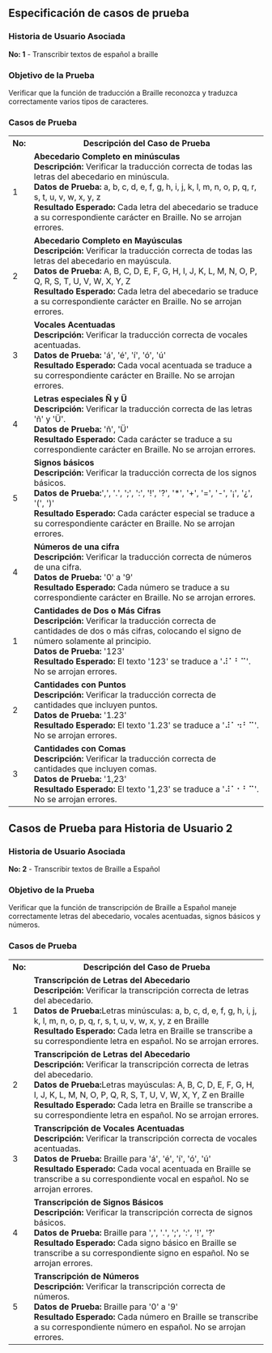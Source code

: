 <!-- Historia 1 -->

<h2>Especificación de casos de prueba</h2>

<h3>Historia de Usuario Asociada</h3>
<p><b>No: 1</b> - Transcribir textos de español a braille</p>

<h3>Objetivo de la Prueba</h3>
<p>Verificar que la función de traducción a Braille reconozca y traduzca correctamente varios tipos de caracteres.</p>

<h3>Casos de Prueba</h3>

<table>
  <tr>
    <th>No:</th>
    <th>Descripción del Caso de Prueba</th>
  </tr>
  <tr>
    <td>1</td>
    <td>
      <b>Abecedario Completo en minúsculas</b><br>
      <b>Descripción:</b> Verificar la traducción correcta de todas las letras del abecedario en minúscula.<br>
      <b>Datos de Prueba:</b> a, b, c, d, e, f, g, h, i, j, k, l, m, n, o, p, q, r, s, t, u, v, w, x, y, z<br>
      <b>Resultado Esperado:</b> Cada letra del abecedario se traduce a su correspondiente carácter en Braille. No se arrojan errores.
    </td>
  </tr>
  <tr>
    <td>2</td>
    <td>
      <b>Abecedario Completo en Mayúsculas</b><br>
      <b>Descripción:</b> Verificar la traducción correcta de todas las letras del abecedario en mayúscula.<br>
      <b>Datos de Prueba:</b> A, B, C, D, E, F, G, H, I, J, K, L, M, N, O, P, Q, R, S, T, U, V, W, X, Y, Z<br>
      <b>Resultado Esperado:</b> Cada letra del abecedario se traduce a su correspondiente carácter en Braille. No se arrojan errores.
    </td>
  </tr>
  <tr>
    <td>3</td>
    <td>
      <b>Vocales Acentuadas</b><br>
      <b>Descripción:</b> Verificar la traducción correcta de vocales acentuadas.<br>
      <b>Datos de Prueba:</b> 'á', 'é', 'í', 'ó', 'ú'<br>
      <b>Resultado Esperado:</b> Cada vocal acentuada se traduce a su correspondiente carácter en Braille. No se arrojan errores.
    </td>
  </tr>
  <tr>
    <td>4</td>
    <td>
      <b>Letras especiales Ñ y Ü</b><br>
      <b>Descripción:</b> Verificar la traducción correcta de las letras 'ñ' y 'Ü'.<br>
      <b>Datos de Prueba:</b> 'ñ', 'Ü'<br>
      <b>Resultado Esperado:</b> Cada carácter se traduce a su correspondiente carácter en Braille. No se arrojan errores.
    </td>
  </tr>
  <tr>
    <td>5</td>
    <td>
      <b>Signos básicos</b><br>
      <b>Descripción:</b> Verificar la traducción correcta de los signos básicos.<br>
      <b>Datos de Prueba:</b>',', '.', ';', ':', '!', '?', '*', '+', '=', '-', '¡', '¿', '(', ')' <br>
      <b>Resultado Esperado:</b> Cada carácter especial se traduce a su correspondiente carácter en Braille. No se arrojan errores.
    </td>
  </tr>
  <tr>
    <td>4</td>
    <td>
      <b>Números de una cifra</b><br>
      <b>Descripción:</b> Verificar la traducción correcta de números de una cifra.<br>
      <b>Datos de Prueba:</b> '0' a '9'<br>
      <b>Resultado Esperado:</b> Cada número se traduce a su correspondiente carácter en Braille. No se arrojan errores.
    </td>
  </tr>
   <tr>
    <td>1</td>
    <td>
      <b>Cantidades de Dos o Más Cifras</b><br>
      <b>Descripción:</b> Verificar la traducción correcta de cantidades de dos o más cifras, colocando el signo de número solamente al principio.<br>
      <b>Datos de Prueba:</b> '123'<br>
      <b>Resultado Esperado:</b> El texto '123' se traduce a '⠼⠁⠃⠉'. No se arrojan errores.
    </td>
  </tr>
  <tr>
    <td>2</td>
    <td>
      <b>Cantidades con Puntos</b><br>
      <b>Descripción:</b> Verificar la traducción correcta de cantidades que incluyen puntos.<br>
      <b>Datos de Prueba:</b> '1.23'<br>
      <b>Resultado Esperado:</b> El texto '1.23' se traduce a '⠼⠁⠲⠃⠉'. No se arrojan errores.
    </td>
  </tr>
  <tr>
    <td>3</td>
    <td>
      <b>Cantidades con Comas</b><br>
      <b>Descripción:</b> Verificar la traducción correcta de cantidades que incluyen comas.<br>
      <b>Datos de Prueba:</b> '1,23'<br>
      <b>Resultado Esperado:</b> El texto '1,23' se traduce a '⠼⠁⠂⠃⠉'. No se arrojan errores.
    </td>
  </tr>
  
</table>

<h2>Casos de Prueba para Historia de Usuario 2</h2>

<h3>Historia de Usuario Asociada</h3>
<p><b>No: 2</b> - Transcribir textos de Braille a Español</p>

<h3>Objetivo de la Prueba</h3>
<p>Verificar que la función de transcripción de Braille a Español maneje correctamente letras del abecedario, vocales acentuadas, signos básicos y números.</p>

<h3>Casos de Prueba</h3>

<table>
  <tr>
    <th>No:</th>
    <th>Descripción del Caso de Prueba</th>
  </tr>
  <tr>
    <td>1</td>
    <td>
      <b>Transcripción de Letras del Abecedario</b><br>
      <b>Descripción:</b> Verificar la transcripción correcta de letras del abecedario.<br>
      <b>Datos de Prueba:</b>Letras minúsculas: a, b, c, d, e, f, g, h, i, j, k, l, m, n, o, p, q, r, s, t, u, v, w, x, y, z en Braille<br>
      <b>Resultado Esperado:</b> Cada letra en Braille se transcribe a su correspondiente letra en español. No se arrojan errores.
    </td>
  </tr>
  <tr>
    <td>2</td>
    <td>
      <b>Transcripción de Letras del Abecedario</b><br>
      <b>Descripción:</b> Verificar la transcripción correcta de letras del abecedario.<br>
      <b>Datos de Prueba:</b>Letras mayúsculas: A, B, C, D, E, F, G, H, I, J, K, L, M, N, O, P, Q, R, S, T, U, V, W, X, Y, Z en Braille<br>
      <b>Resultado Esperado:</b> Cada letra en Braille se transcribe a su correspondiente letra en español. No se arrojan errores.
    </td>
  </tr>
  <tr>
    <td>3</td>
    <td>
      <b>Transcripción de Vocales Acentuadas</b><br>
      <b>Descripción:</b> Verificar la transcripción correcta de vocales acentuadas.<br>
      <b>Datos de Prueba:</b> Braille para 'á', 'é', 'í', 'ó', 'ú'<br>
      <b>Resultado Esperado:</b> Cada vocal acentuada en Braille se transcribe a su correspondiente vocal en español. No se arrojan errores.
    </td>
  </tr>
  <tr>
    <td>4
    </td>
    <td>
      <b>Transcripción de Signos Básicos</b><br>
      <b>Descripción:</b> Verificar la transcripción correcta de signos básicos.<br>
      <b>Datos de Prueba:</b> Braille para ',', '.', ';', ':', '!', '?'<br>
      <b>Resultado Esperado:</b> Cada signo básico en Braille se transcribe a su correspondiente signo en español. No se arrojan errores.
    </td>
  </tr>
  <tr>
    <td>5</td>
    <td>
      <b>Transcripción de Números</b><br>
      <b>Descripción:</b> Verificar la transcripción correcta de números.<br>
      <b>Datos de Prueba:</b> Braille para '0' a '9'<br>
      <b>Resultado Esperado:</b> Cada número en Braille se transcribe a su correspondiente número en español. No se arrojan errores.
    </td>
  </tr>
</table>


